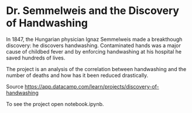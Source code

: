 # Dr. Semmelweis and the Discovery of Handwashing
In 1847, the Hungarian physician Ignaz Semmelweis made a breakthough discovery: he discovers handwashing. Contaminated hands was a major cause of childbed fever and by enforcing handwashing at his hospital he saved hundreds of lives.

The project is an analysis of the correlation between handwashing and the number of deaths and how has it been reduced drastically.

Source https://app.datacamp.com/learn/projects/discovery-of-handwashing

To see the project open notebook.ipynb.
